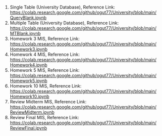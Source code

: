 1. Single Table (University Database), Reference Link: 
https://colab.research.google.com/github/ogut77/University/blob/main/QueryBlank.ipynb
2. Multiple Table (University Database), Reference Link: 
https://colab.research.google.com/github/ogut77/University/blob/main/MTBlank.ipynb
3. Homework 3 MIS, Reference Link: 
https://colab.research.google.com/github/ogut77/University/blob/main/Homework3.ipynb
4. Homework 4 MIS, Reference Link: 
https://colab.research.google.com/github/ogut77/University/blob/main/Homework4.ipynb
5. Homework 5 MIS, Reference Link: 
https://colab.research.google.com/github/ogut77/University/blob/main/Homework5.ipynb
6. Homework 10 MIS, Reference Link: 
https://colab.research.google.com/github/ogut77/University/blob/main/Homework10.ipynb
7. Review Midterm MIS, Reference Link: 
https://colab.research.google.com/github/ogut77/University/blob/main/ReviewMidterm.ipynb
8. Review Final MIS, Reference Link: 
https://colab.research.google.com/github/ogut77/University/blob/main/ReviewFinal.ipynb
